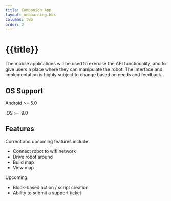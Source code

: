 ```yaml
---
title: Companion App
layout: onboarding.hbs
columns: two
order: 2
---
```


# {{title}}

The mobile applications will be used to exercise the API functionality, and to give users a place where they can manipulate the robot. The interface and implementation is highly subject to change based on needs and feedback.

## OS Support

Android  >= 5.0

iOS  >= 9.0

## Features

Current and upcoming features include:

- Connect robot to wifi network
- Drive robot around
- Build map
- View map

Upcoming:

- Block-based action / script creation
- Ability to submit a support ticket